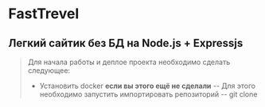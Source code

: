 # FastTrevel
Легкий сайтик без БД на Node.js + Expressjs
-
> Для начала работы и деплое проекта необходимо сделать следующее:
> - Установить docker **если вы этого ещё не сделали**
> -- Для этого необходимо запустить импортировать репозиторий
  > --  git clone 

